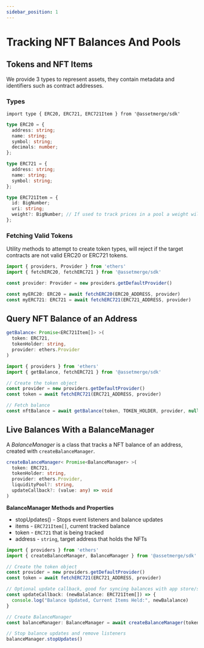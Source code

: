 ```yaml
---
sidebar_position: 1
---
```


# Tracking NFT Balances And Pools

## Tokens and NFT Items

We provide 3 types to represent assets, they contain metadata and identifiers such as contract addresses.

### Types
``import type { ERC20, ERC721, ERC721Item } from '@assetmerge/sdk'``

```ts
type ERC20 = {
  address: string;
  name: string;
  symbol: string;
  decimals: number;
};
```

```ts
type ERC721 = {
  address: string;
  name: string;
  symbol: string;
};
```

```ts
type ERC721Item = {
  id: BigNumber;
  uri: string;
  weight?: BigNumber; // If used to track prices in a pool a weight will exist.
};
```

### Fetching Valid Tokens
Utility methods to attempt to create token types, will reject if the target contracts are not valid ERC20 or ERC721 tokens.

```ts
import { providers, Provider } from 'ethers'
import { fetchERC20, fetchERC721 } from '@assetmerge/sdk'

const provider: Provider = new providers.getDefaultProvider()

const myERC20: ERC20 = await fetchERC20(ERC20_ADDRESS, provider)
const myERC721: ERC721 = await fetchERC721(ERC721_ADDRESS, provider)
```

## Query NFT Balance of an Address

```ts
getBalance< Promise<ERC721Item[]> >(
  token: ERC721,
  tokenHolder: string,
  provider: ethers.Provider
)
```

```ts title="Example"
import { providers } from 'ethers'
import { getBalance, fetchERC721 } from '@assetmerge/sdk'

// Create the token object
const provider = new providers.getDefaultProvider()
const token = await fetchERC721(ERC721_ADDRESS, provider)

// Fetch balance
const nftBalance = await getBalance(token, TOKEN_HOLDER, provider, null)
```

## Live Balances With a BalanceManager

A *BalanceManager* is a class that tracks a NFT balance of an address, created with `createBalanceManager`.


```ts
createBalanceManager< Promise<BalanceManager> >(
  token: ERC721,
  tokenHolder: string,
  provider: ethers.Provider,
  liquidityPool?: string,
  updateCallback?: (value: any) => void
)
```

**BalanceManager Methods and Properties**

* stopUpdates() - Stops event listeners and balance updates
* items - `ERC721Item[]`, current tracked balance 
* token - `ERC721` that is being tracked
* address - `string`, target address that holds the NFTs


```ts title="Example"
import { providers } from 'ethers'
import { createBalanceManager, BalanceManager } from '@assetmerge/sdk'

// Create the token object
const provider = new providers.getDefaultProvider()
const token = await fetchERC721(ERC721_ADDRESS, provider)

// Optional update callback, good for syncing balances with app store/state
const updateCallback: (newBalalance: ERC721Item[]) => {
  console.log("Balance Updated, Current Items Held:", newBalalance)
}

// Create BalanceManager
const balanceManager: BalanceManager = await createBalanceManager(token, TOKEN_HOLDER, provider, null, updateCallback)

// Stop balance updates and remove listeners
balanceManager.stopUpdates()
```

